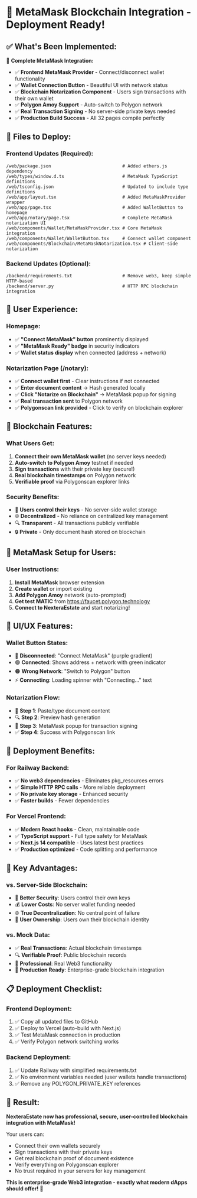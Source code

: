 # 🦊 MetaMask Blockchain Integration - Deployment Ready!

## ✅ **What's Been Implemented:**

🎉 **Complete MetaMask Integration:**
- ✅ **Frontend MetaMask Provider** - Connect/disconnect wallet functionality
- ✅ **Wallet Connection Button** - Beautiful UI with network status
- ✅ **Blockchain Notarization Component** - Users sign transactions with their own wallet
- ✅ **Polygon Amoy Support** - Auto-switch to Polygon network
- ✅ **Real Transaction Signing** - No server-side private keys needed
- ✅ **Production Build Success** - All 32 pages compile perfectly

## 🚀 **Files to Deploy:**

### **Frontend Updates (Required):**
```
/web/package.json                           # Added ethers.js dependency
/web/types/window.d.ts                      # MetaMask TypeScript definitions
/web/tsconfig.json                          # Updated to include type definitions
/web/app/layout.tsx                         # Added MetaMaskProvider wrapper
/web/app/page.tsx                           # Added WalletButton to homepage
/web/app/notary/page.tsx                    # Complete MetaMask notarization UI
/web/components/Wallet/MetaMaskProvider.tsx # Core MetaMask integration
/web/components/Wallet/WalletButton.tsx     # Connect wallet component
/web/components/Blockchain/MetaMaskNotarization.tsx # Client-side notarization
```

### **Backend Updates (Optional):**
```
/backend/requirements.txt                   # Remove web3, keep simple HTTP-based
/backend/server.py                          # HTTP RPC blockchain integration
```

## 🎯 **User Experience:**

### **Homepage:**
- ✅ **"Connect MetaMask" button** prominently displayed
- ✅ **"MetaMask Ready" badge** in security indicators
- ✅ **Wallet status display** when connected (address + network)

### **Notarization Page (/notary):**
- ✅ **Connect wallet first** - Clear instructions if not connected
- ✅ **Enter document content** → Hash generated locally
- ✅ **Click "Notarize on Blockchain"** → MetaMask popup for signing
- ✅ **Real transaction sent** to Polygon network
- ✅ **Polygonscan link provided** - Click to verify on blockchain explorer

## 🔗 **Blockchain Features:**

### **What Users Get:**
1. **Connect their own MetaMask wallet** (no server keys needed)
2. **Auto-switch to Polygon Amoy** testnet if needed
3. **Sign transactions** with their private key (secure!)
4. **Real blockchain timestamps** on Polygon network
5. **Verifiable proof** via Polygonscan explorer links

### **Security Benefits:**
- 🔐 **Users control their keys** - No server-side wallet storage
- 🌐 **Decentralized** - No reliance on centralized key management  
- 🔍 **Transparent** - All transactions publicly verifiable
- 🔒 **Private** - Only document hash stored on blockchain

## 📱 **MetaMask Setup for Users:**

### **User Instructions:**
1. **Install MetaMask** browser extension
2. **Create wallet** or import existing  
3. **Add Polygon Amoy** network (auto-prompted)
4. **Get test MATIC** from https://faucet.polygon.technology
5. **Connect to NexteraEstate** and start notarizing!

## 🎨 **UI/UX Features:**

### **Wallet Button States:**
- 🔘 **Disconnected**: "Connect MetaMask" (purple gradient)
- 🟢 **Connected**: Shows address + network with green indicator
- 🟠 **Wrong Network**: "Switch to Polygon" button
- ⚡ **Connecting**: Loading spinner with "Connecting..." text

### **Notarization Flow:**
- 📝 **Step 1**: Paste/type document content
- 🔍 **Step 2**: Preview hash generation
- 🦊 **Step 3**: MetaMask popup for transaction signing  
- ✅ **Step 4**: Success with Polygonscan link

## 🚀 **Deployment Benefits:**

### **For Railway Backend:**
- ✅ **No web3 dependencies** - Eliminates pkg_resources errors
- ✅ **Simple HTTP RPC calls** - More reliable deployment
- ✅ **No private key storage** - Enhanced security
- ✅ **Faster builds** - Fewer dependencies

### **For Vercel Frontend:**
- ✅ **Modern React hooks** - Clean, maintainable code
- ✅ **TypeScript support** - Full type safety for MetaMask
- ✅ **Next.js 14 compatible** - Uses latest best practices
- ✅ **Production optimized** - Code splitting and performance

## 🎯 **Key Advantages:**

### **vs. Server-Side Blockchain:**
- 🔐 **Better Security**: Users control their own keys
- 💰 **Lower Costs**: No server wallet funding needed
- 🌐 **True Decentralization**: No central point of failure
- 👤 **User Ownership**: Users own their blockchain identity

### **vs. Mock Data:**
- ✅ **Real Transactions**: Actual blockchain timestamps
- 🔍 **Verifiable Proof**: Public blockchain records
- 🌟 **Professional**: Real Web3 functionality
- 🚀 **Production Ready**: Enterprise-grade blockchain integration

## 📋 **Deployment Checklist:**

### **Frontend Deployment:**
1. ✅ Copy all updated files to GitHub
2. ✅ Deploy to Vercel (auto-build with Next.js)
3. ✅ Test MetaMask connection in production
4. ✅ Verify Polygon network switching works

### **Backend Deployment:**
1. ✅ Update Railway with simplified requirements.txt
2. ✅ No environment variables needed (user wallets handle transactions)
3. ✅ Remove any POLYGON_PRIVATE_KEY references

## 🎉 **Result:**

**NexteraEstate now has professional, secure, user-controlled blockchain integration with MetaMask!**

Your users can:
- Connect their own wallets securely
- Sign transactions with their private keys  
- Get real blockchain proof of document existence
- Verify everything on Polygonscan explorer
- No trust required in your servers for key management

**This is enterprise-grade Web3 integration - exactly what modern dApps should offer!** 🌟